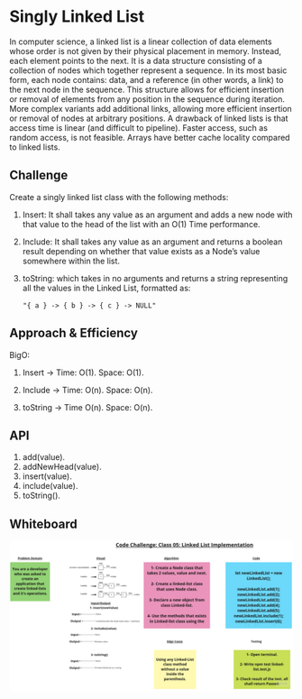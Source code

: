 # Singly Linked List

In computer science, a linked list is a linear collection of data elements whose order is not given by their physical placement in memory. Instead, each element points to the next. It is a data structure consisting of a collection of nodes which together represent a sequence. In its most basic form, each node contains: data, and a reference (in other words, a link) to the next node in the sequence. This structure allows for efficient insertion or removal of elements from any position in the sequence during iteration. More complex variants add additional links, allowing more efficient insertion or removal of nodes at arbitrary positions. A drawback of linked lists is that access time is linear (and difficult to pipeline). Faster access, such as random access, is not feasible. Arrays have better cache locality compared to linked lists.

## Challenge

Create a singly linked list class with the following methods:

1. Insert: It shall takes any value as an argument and adds a new node with that value to the head of the list with an O(1) Time performance.

2. Include: It shall takes any value as an argument and returns a boolean result depending on whether that value exists as a Node’s value somewhere within the list.

3. toString: which takes in no arguments and returns a string representing all the values in the Linked List, formatted as:

       "{ a } -> { b } -> { c } -> NULL"

## Approach & Efficiency

BigO:

1. Insert ->  Time: O(1).
              Space: O(1).

2. Include -> Time: O(n).
              Space: O(n).

3. toString -> Time O(n).
               Space: O(n).

## API

1. add(value).
2. addNewHead(value).
3. insert(value).
4. include(value).
5. toString().

## Whiteboard

![Whiteboard](./linked-list-whiteboard.jpg)
